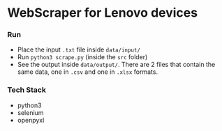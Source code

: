 # WebScraper for Lenovo devices

### Run
- Place the input ```.txt``` file inside ```data/input/```
- Run ```python3 scrape.py``` (inside the ```src``` folder)
- See the output inside ````data/output/````. There are 2 files that contain the same data, one in ```.csv``` and one in ```.xlsx``` formats.

### Tech Stack
- python3
- selenium
- openpyxl
